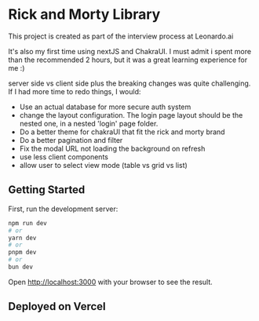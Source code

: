 # Rick and Morty Library

This project is created as part of the interview process at Leonardo.ai

It's also my first time using nextJS and ChakraUI. I must admit i spent more than the recommended 2 hours, but it was a great learning experience for me :) 

server side vs client side plus the breaking changes was quite challenging. If I had more time to redo things, I would:
- Use an actual database for more secure auth system
- change the layout configuration. The login page layout should be the nested one, in a nested 'login' page folder.
- Do a better theme for chakraUI that fit the rick and morty brand
- Do a better pagination and filter
- Fix the modal URL not loading the background on refresh
- use less client components
- allow user to select view mode (table vs grid vs list)

## Getting Started

First, run the development server:

```bash
npm run dev
# or
yarn dev
# or
pnpm dev
# or
bun dev
```

Open [http://localhost:3000](http://localhost:3000) with your browser to see the result.

## Deployed on Vercel


